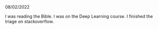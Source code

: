 08/02/2022

I was reading the Bible. I was on the Deep Learning course. I finished the triage on stackoverflow.